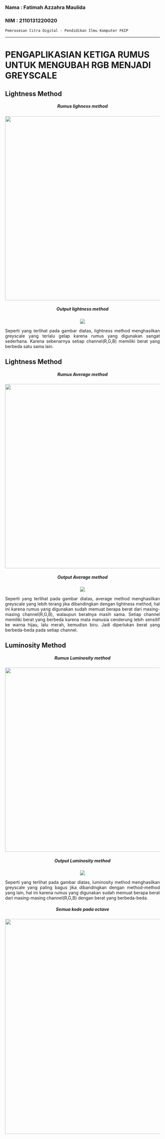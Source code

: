 ### Nama : Fatimah Azzahra Maulida

### NIM : 2110131220020

`Pemrosesan Citra Digital - Pendidikan Ilmu Komputer FKIP`

---

# **PENGAPLIKASIAN KETIGA RUMUS UNTUK MENGUBAH RGB MENJADI GREYSCALE**

## **Lightness Method**

##### <p align=center>Rumus lighness method</p>

<p align=center><img src="https://user-images.githubusercontent.com/112606990/192546284-03b3f8a3-c29e-4201-963b-3d9a4e903f16.png" width=600 heigth=80></p>

##### <p align=center>Output lightness method</p>

<p align=center><img src="https://user-images.githubusercontent.com/112606990/192545755-550d0db9-b9dc-4ef2-bb06-6d5071ddb66d.png"></p>

<p align=justify>Seperti yang terlihat pada gambar diatas, lightness method menghasilkan greyscale yang terlalu gelap karena rumus yang digunakan sangat sederhana. Karena sebenarnya setiap channel(R,G,B) memiliki berat yang berbeda satu sama lain.</p>

## **Lightness Method**

##### <p align=center>Rumus Average method</p>

<p align=center><img src="https://user-images.githubusercontent.com/112606990/192548601-eb6c0065-ccb8-4312-832e-0fdcee238894.png" width=600 heigth=80></p>

##### <p align=center>Output Average method</p>

<p align=center><img src="https://user-images.githubusercontent.com/112606990/192548819-ae5912a1-9097-4c45-a9f8-82063e72c3f1.png"></p>

<p align=justify>Seperti yang terlihat pada gambar diatas, average method menghasilkan greyscale yang lebih terang jika dibandingkan dengan lightness method, hal ini karena rumus yang digunakan sudah memuat berapa berat dari masing-masing channel(R,G,B), walaupun beratnya masih sama. Setiap channel memiliki berat yang berbeda karena mata manusia cenderung lebih sensitif ke warna hijau, lalu merah, kemudisn biru. Jadi diperlukan berat yang berbeda-beda pada setiap channel.</p>

## **Luminosity Method**

##### <p align=center>Rumus Luminosity method</p>

<p align=center><img src="https://user-images.githubusercontent.com/112606990/192549375-44b0d86b-878a-44a8-bf91-9bd6406a7c4b.png" width=600 heigth=80></p>

##### <p align=center>Output Luminosity method</p>

<p align=center><img src="https://user-images.githubusercontent.com/112606990/192549460-36aa98e5-3d25-4549-845d-d6cb0e3aba13.png"></p>

<p align=justify>Seperti yang terlihat pada gambar diatas, luminosity method menghasilkan greyscale yang paling bagus jika dibandingkan dengan method-method yang lain, hal ini karena rumus yang digunakan sudah memuat berapa berat dari masing-masing channel(R,G,B) dengan berat yang berbeda-beda.</p>

##### <p align=center>Semua kode pada octave</p>
<p align=center><img src="https://user-images.githubusercontent.com/112606990/192546109-5ae59f51-0a51-488b-a2b2-72f92bc04f74.png" width=700 heigth=450></p>
